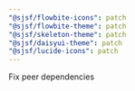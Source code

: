 ```yaml
---
"@sjsf/flowbite-icons": patch
"@sjsf/flowbite-theme": patch
"@sjsf/skeleton-theme": patch
"@sjsf/daisyui-theme": patch
"@sjsf/lucide-icons": patch
---
```


Fix peer dependencies

